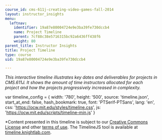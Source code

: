 ```yaml
---
course_id: cms-611j-creating-video-games-fall-2014
layout: instructor_insights
menu:
  leftnav:
    identifier: 19a87e80004724e9e3ba39fe730dccb4
    name: Project Timeline
    parent: 7cf88c38e5716315bc92a6436ff438f6
    weight: 80
parent_title: Instructor Insights
title: Project Timeline
type: course
uid: 19a87e80004724e9e3ba39fe730dccb4

---
```


_This interactive timeline illustrates key dates and deliverables for projects in CMS.611J. It shows the amount of time instructors allocated for each project and how the projects progressively increased in complexity._

var timeline\_config = { width: '780', height: '500', source: 'timeline.json', start\_at\_end: false, hash\_bookmark: true, font: 'PTSerif-PTSans', lang: 'en', css: 'https://ocw.mit.edu/styles/timeline.css', js: 'https://ocw.mit.edu/scripts/timeline-min.js' }

\*Content presented in this timeline is subject to our [Creative Commons License](https://ocw.mit.edu/terms/#cc) and other [terms of use](/terms/). The TimelineJS tool is available at [timeline.knightlab.com](http://timeline.knightlab.com).